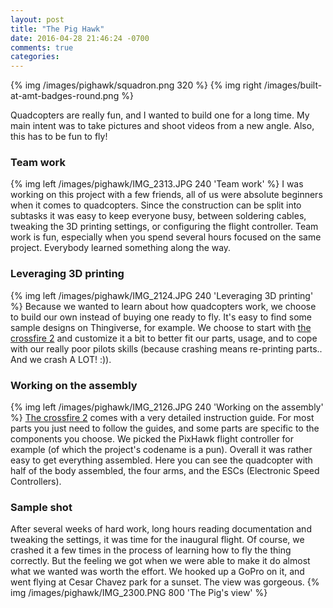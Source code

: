 ```yaml
---
layout: post
title: "The Pig Hawk"
date: 2016-04-28 21:46:24 -0700
comments: true
categories: 
---
```

{% img /images/pighawk/squadron.png 320 %}
{% img right /images/built-at-amt-badges-round.png %}    

Quadcopters are really fun, and I wanted to build one for a long time. My main intent was to take pictures and shoot videos from a new angle. Also, this has to be fun to fly!

### Team work
{% img left /images/pighawk/IMG_2313.JPG 240 'Team work' %} I was working on this project with a few friends, all of us were absolute beginners when it comes to quadcopters. Since the construction can be split into subtasks it was easy to keep everyone busy, between soldering cables, tweaking the 3D printing settings, or configuring the flight controller. Team work is fun, especially when you spend several hours focused on the same project. Everybody learned something along the way.

### Leveraging 3D printing
{% img left /images/pighawk/IMG_2124.JPG 240 'Leveraging 3D printing' %} Because we wanted to learn about how quadcopters work, we choose to build our own instead of buying one ready to fly. It's easy to find some sample designs on Thingiverse, for example. We choose to start with [the crossfire 2](http://www.thingiverse.com/thing:234867) and customize it a bit to better fit our parts, usage, and to cope with our really poor pilots skills (because crashing means re-printing parts.. And we crash A LOT! :)).

### Working on the assembly
{% img left /images/pighawk/IMG_2126.JPG 240 'Working on the assembly' %} [The crossfire 2](http://www.thingiverse.com/thing:234867) comes with a very detailed instruction guide. For most parts you just need to follow the guides, and some parts are specific to the components you choose. We picked the PixHawk flight controller for example (of which the project's codename is a pun). Overall it was rather easy to get everything assembled. Here you can see the quadcopter with half of the body assembled, the four arms, and the ESCs (Electronic Speed Controllers).

### Sample shot
After several weeks of hard work, long hours reading documentation and tweaking the settings, it was time for the inaugural flight. Of course, we crashed it a few times in the process of learning how to fly the thing correctly. But the feeling we got when we were able to make it do almost what we wanted was worth the effort. We hooked up a GoPro on it, and went flying at Cesar Chavez park for a sunset. The view was gorgeous.
{% img /images/pighawk/IMG_2300.PNG 800 'The Pig's view' %}
